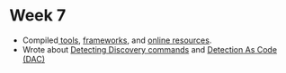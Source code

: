 # Week 7

* Compiled[ tools](../../ai-ml/tools/), [frameworks](../../cybersecurity/frameworks.md), and [online resources](../../cybersecurity/online-resources/).
* Wrote about [Detecting Discovery commands](../../cybersecurity/purple-team-content/detecting-discovery-commands.md) and [Detection As Code (DAC)](../../cybersecurity/detection-as-code-dac/sigma-ci-cd.md)
